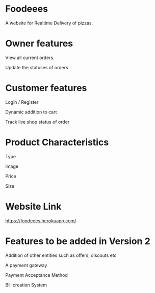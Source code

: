 # Foodeees
A website for Realtime Delivery of pizzas.


# Owner features

View all current orders.

Update the statuses of orders

# Customer features
Login / Register

Dynamic addition to cart

Track live shop status of order


# Product Characteristics

Type

Image

Price

Size

#  Website Link

https://foodeees.herokuapp.com/



# Features to be added in Version 2

Addition of other entities such as offers, discouts etc

A payment gateway

Payment Acceptance Method

Bill creation System
